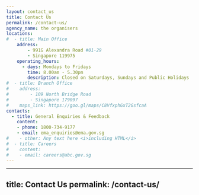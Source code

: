 ```yaml
---
layout: contact_us
title: Contact Us
permalink: /contact-us/
agency_name: the organisers
locations:
#  - title: Main Office
    address:
        - 991G Alexandra Road #01-29
        - Singapore 119975
    operating_hours:
      - days: Mondays to Fridays
        time: 8.00am - 5.30pm
        description: Closed on Saturdays, Sundays and Public Holidays
#  - title: Branch Office
#    address:
#        - 109 North Bridge Road
#        - Singapore 179097
#    maps_link: https://goo.gl/maps/C8VfxphGxT2GsfcaA
contacts:
  - title: General Enquiries & Feedback
    content:
    - phone: 1800-734-9177
    - email: ema_enquiries@ema.gov.sg
#    - other: Any text here <i>including HTML</i>
#  - title: Careers
#    content:
#    - email: careers@abc.gov.sg
---
```

---
title: Contact Us
permalink: /contact-us/
---
